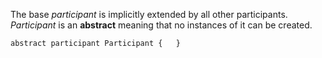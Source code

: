 The base *participant* is implicitly extended by all other participants. *Participant* is an **abstract** meaning that no instances of it can be created.

```
abstract participant Participant {   }
```

